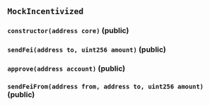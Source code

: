 ## `MockIncentivized`






### `constructor(address core)` (public)





### `sendFei(address to, uint256 amount)` (public)





### `approve(address account)` (public)





### `sendFeiFrom(address from, address to, uint256 amount)` (public)








